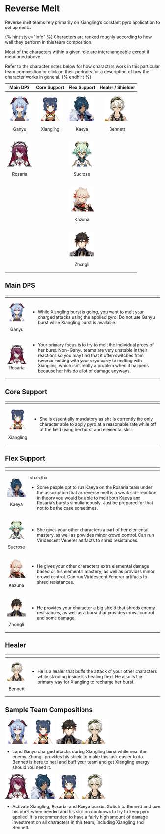 # Reverse Melt

Reverse melt teams rely primarily on Xiangling’s constant pyro application to set up melts.

{% hint style="info" %}
Characters are ranked roughly according to how well they perform in this team composition.

Most of the characters within a given role are interchangeable except if mentioned above.  
  
Refer to the character notes below for how characters work in this particular team composition or click on their portraits for a description of how the character works in general.
{% endhint %}

<table>
  <thead>
    <tr>
      <th style="text-align:center">Main DPS</th>
      <th style="text-align:center">Core Support</th>
      <th style="text-align:center">Flex Support</th>
      <th style="text-align:center">Healer / Shielder</th>
    </tr>
  </thead>
  <tbody>
    <tr>
      <td style="text-align:center">
        <p>
          <img src="../.gitbook/assets/ui_avataricon_ganyu.png" alt/>
        </p>
        <p>Ganyu</p>
      </td>
      <td style="text-align:center">
        <p>
          <img src="../.gitbook/assets/ui_avataricon_xiangling.png" alt/>
        </p>
        <p>Xiangling</p>
      </td>
      <td style="text-align:center">
        <p>
          <img src="../.gitbook/assets/ui_avataricon_kaeya.png" alt/>
        </p>
        <p>Kaeya</p>
      </td>
      <td style="text-align:center">
        <p>
          <img src="../.gitbook/assets/ui_avataricon_bennett.png" alt/>
        </p>
        <p>Bennett</p>
      </td>
    </tr>
    <tr>
      <td style="text-align:center">
        <p>
          <img src="../.gitbook/assets/ui_avataricon_rosaria.png" alt/>
        </p>
        <p>Rosaria</p>
      </td>
      <td style="text-align:center"></td>
      <td style="text-align:center">
        <p>
          <img src="../.gitbook/assets/ui_avataricon_sucrose.png" alt/>
        </p>
        <p>Sucrose</p>
      </td>
      <td style="text-align:center"></td>
    </tr>
    <tr>
      <td style="text-align:center"></td>
      <td style="text-align:center"></td>
      <td style="text-align:center">
        <p>
          <img src="../.gitbook/assets/ui_avataricon_kazuha.png" alt/>
        </p>
        <p>Kazuha</p>
      </td>
      <td style="text-align:center"></td>
    </tr>
    <tr>
      <td style="text-align:center"></td>
      <td style="text-align:center"></td>
      <td style="text-align:center">
        <p>
          <img src="../.gitbook/assets/ui_avataricon_zhongli.png" alt/>
        </p>
        <p>Zhongli</p>
      </td>
      <td style="text-align:center"></td>
    </tr>
  </tbody>
</table>

## Main DPS

<table>
  <thead>
    <tr>
      <th style="text-align:center"></th>
      <th style="text-align:left"></th>
    </tr>
  </thead>
  <tbody>
    <tr>
      <td style="text-align:center">
        <p>
          <img src="../.gitbook/assets/ui_avataricon_ganyu.png" alt/>
        </p>
        <p>Ganyu</p>
      </td>
      <td style="text-align:left">
        <p></p>
        <ul>
          <li>While Xiangling burst is going, you want to melt your charged attacks
            using the applied pyro. Do not use Ganyu burst while Xiangling burst is
            available.</li>
        </ul>
      </td>
    </tr>
    <tr>
      <td style="text-align:center">
        <img src="../.gitbook/assets/ui_avataricon_rosaria.png" alt/>Rosaria</td>
      <td style="text-align:left">
        <p></p>
        <ul>
          <li>Your primary focus is to try to melt the individual procs of her burst.
            Non-Ganyu teams are very unstable in their reactions so you may find that
            it often switches from reverse melting with your cryo carry to melting
            with Xiangling, which isn&#x2019;t really a problem when it happens because
            her hits do a lot of damage anyways.</li>
        </ul>
      </td>
    </tr>
  </tbody>
</table>

## Core Support

<table>
  <thead>
    <tr>
      <th style="text-align:center"></th>
      <th style="text-align:left"></th>
    </tr>
  </thead>
  <tbody>
    <tr>
      <td style="text-align:center">
        <p>
          <img src="../.gitbook/assets/ui_avataricon_xiangling.png" alt/>
        </p>
        <p>Xiangling</p>
      </td>
      <td style="text-align:left">
        <p></p>
        <ul>
          <li>She is essentially mandatory as she is currently the only character able
            to apply pyro at a reasonable rate while off of the field using her burst
            and elemental skill.</li>
        </ul>
      </td>
    </tr>
  </tbody>
</table>

## Flex Support

<table>
  <thead>
    <tr>
      <th style="text-align:center"></th>
      <th style="text-align:left"></th>
    </tr>
  </thead>
  <tbody>
    <tr>
      <td style="text-align:center">
        <p>
          <img src="../.gitbook/assets/ui_avataricon_kaeya.png" alt/>
        </p>
        <p>Kaeya</p>
      </td>
      <td style="text-align:left">
        <p>&lt;b&gt;&lt;/b&gt;</p>
        <ul>
          <li>Some people opt to run Kaeya on the Rosaria team under the assumption
            that as reverse melt is a weak side reaction, in theory you would be able
            to melt both Kaeya and Rosaria&#x2019;s bursts simultaneously. Just be
            prepared for that not to be the case sometimes.</li>
        </ul>
      </td>
    </tr>
    <tr>
      <td style="text-align:center">
        <p>
          <img src="../.gitbook/assets/ui_avataricon_sucrose.png" alt/>
        </p>
        <p>Sucrose</p>
      </td>
      <td style="text-align:left">
        <p></p>
        <ul>
          <li>She gives your other characters a part of her elemental mastery, as well
            as provides minor crowd control. Can run Viridescent Venerer artifacts
            to shred resistances.</li>
        </ul>
      </td>
    </tr>
    <tr>
      <td style="text-align:center">
        <p>
          <img src="../.gitbook/assets/ui_avataricon_kazuha.png" alt/>
        </p>
        <p>Kazuha</p>
      </td>
      <td style="text-align:left">
        <p></p>
        <ul>
          <li>He gives your other characters extra elemental damage based on his elemental
            mastery, as well as provides minor crowd control. Can run Viridescent Venerer
            artifacts to shred resistances.
            <br />
          </li>
        </ul>
      </td>
    </tr>
    <tr>
      <td style="text-align:center">
        <p>
          <img src="../.gitbook/assets/ui_avataricon_zhongli.png" alt/>
        </p>
        <p>Zhongli</p>
      </td>
      <td style="text-align:left">
        <p></p>
        <ul>
          <li>He provides your character a big shield that shreds enemy resistances,
            as well as a burst that provides crowd control and some damage.</li>
        </ul>
      </td>
    </tr>
  </tbody>
</table>

## Healer

<table>
  <thead>
    <tr>
      <th style="text-align:center"></th>
      <th style="text-align:left"></th>
    </tr>
  </thead>
  <tbody>
    <tr>
      <td style="text-align:center">
        <p>
          <img src="../.gitbook/assets/ui_avataricon_bennett.png" alt/>
        </p>
        <p>Bennett</p>
      </td>
      <td style="text-align:left">
        <p></p>
        <ul>
          <li>He is a healer that buffs the attack of your other characters while standing
            inside his healing field. He also is the primary way for Xiangling to recharge
            her burst.</li>
        </ul>
      </td>
    </tr>
  </tbody>
</table>

## Sample Team Compositions

![](../.gitbook/assets/ui_avataricon_ganyu.png) ![](../.gitbook/assets/ui_avataricon_xiangling.png) ![](../.gitbook/assets/ui_avataricon_zhongli.png) ![](../.gitbook/assets/ui_avataricon_bennett.png) 

* Land Ganyu charged attacks during Xiangling burst while near the enemy. Zhongli provides his shield to make this task easier to do. Bennett is here to heal and buff your team and get Xiangling energy should you need it.

![](../.gitbook/assets/ui_avataricon_rosaria.png) ![](../.gitbook/assets/ui_avataricon_kaeya.png) ![](../.gitbook/assets/ui_avataricon_xiangling.png) ![](../.gitbook/assets/ui_avataricon_bennett.png) 

* Activate Xiangling, Rosaria, and Kaeya bursts. Switch to Bennett and use his burst when needed and his skill on cooldown to try to keep pyro applied. It is recommended to have a fairly high amount of damage investment on all characters in this team, including Xiangling and Bennett.

